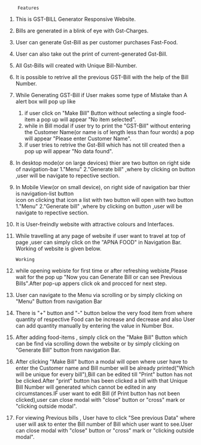         Features
1. This is GST-BILL Generator Responsive Website.
2. Bills are generated in a blink of eye with Gst-Charges.
3. User can generate Gst-Bill as per customer purchases Fast-Food.
4. User can also take out the print of current-generated Gst-Bill.
5. All Gst-Bills will created with Unique Bill-Number.
6. It is possible to retrive all the previous GST-Bill with the help of the Bill Number.
7. While Generating GST-Bill if User makes some type of Mistake than A alert box will pop up like
    1. if user click on "Make Bill" Button without selecting a single food-item a pop up will appear "No item selected".
    2. while in Bill modal if user try to print the "GST-Bill" without entering the Customer Name(or name is of length less than four words) a pop will appear "Please enter Customer Name".
    3. if user tries to retrive the Gst-Bill which has not till created then a pop up will appear "No data found".
8. In desktop mode(or on large devices) thier are two button on right side of navigation-bar 1."Menu" 
    2."Generate bill" ,where by clicking on button ,user will be navigate to repective section.
9. In Mobile View(or on small device), on right side of navigation bar thier is navigation-list button  
   icon on clicking that icon a list with two button will open with two button 1."Menu" 
    2."Generate bill" ,where by clicking on button ,user will be navigate to repective section.
10. It is User-freindly website with attractive colours and Interfaces. 
11. While travelling at any page of website if user want to travel at top of page ,user can simply 
    click on the "APNA FOOD" in Navigation Bar.
                        Working of website is given below. 


        Working
1. while opening webiste for first time or after refreshing webiste,Please wait for the pop up "Now you  can Generate Bill or can see Previous Bills".After pop-up appers click ok and procced for next step.
2. User can navigate to the Menu via scrolling or by simply clicking on "Menu" Button from navigation Bar
3. There is "+" button and "-" button below the very food item from where quantity of respective Food can be increase and decrease and also User can add quantity manually by entering the value in Number Box.
4. After adding food-items , simply click on the "Make Bill" Button which can be find via scrolling down the website or by simply clicking on "Generate Bill" button from navigation Bar.
5. After clicking "Make Bill" button a modal will open where user have to enter the Customer name and Bill number will be already printed("Which will be unique for every bill"),Bill can be edited till "Print" button has not be clicked.After "print" button has been clicked a bill with that Unique Bill Number will generated which cannot be edited in any circumstances.IF user want to edit Bill (if Print button has not been clicked),user can close modal with "close" button or "cross" mark or "clicking outside modal".
6. For viewing Previous bills , User have to click "See previous Data" where user will ask to enter the Bill number of Bill which user want to see.User can close modal with "close" button or "cross" mark or "clicking outside modal".